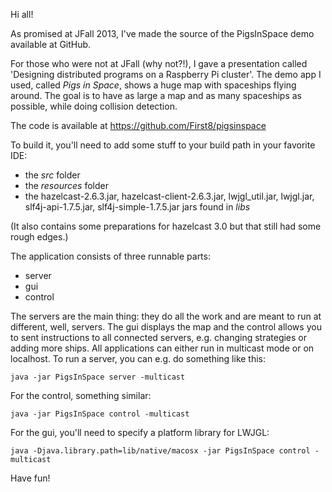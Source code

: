 Hi all!

As promised at JFall 2013, I've made the source of the PigsInSpace demo available at GitHub.

For those who were not at JFall (why not?!), I gave a presentation called 'Designing distributed programs on a Raspberry Pi cluster'. The demo app I used, called <em>Pigs in Space</em>, shows a huge map with spaceships flying around. The goal is to have as large a map and as many spaceships as possible, while doing collision detection. 

The code is available at https://github.com/First8/pigsinspace

To build it, you'll need to add some stuff to your build path in your favorite IDE:
* the _src_ folder
* the _resources_ folder 
* the hazelcast-2.6.3.jar, hazelcast-client-2.6.3.jar, lwjgl_util.jar, lwjgl.jar, slf4j-api-1.7.5.jar, slf4j-simple-1.7.5.jar jars found in _libs_

(It also contains some preparations for hazelcast 3.0 but that still had some rough edges.)

The application consists of three runnable parts:
* server
* gui
* control

The servers are the main thing: they do all the work and are meant to run at different, well, servers. 
The gui displays the map and the control allows you to sent instructions to all connected servers, e.g. changing strategies or adding more ships.
All applications can either run in multicast mode or on localhost. To run a server, you can e.g. do something like this:
```
java -jar PigsInSpace server -multicast
```

For the control, something similar:
```
java -jar PigsInSpace control -multicast
```

For the gui, you'll need to specify a platform library for LWJGL:
```
java -Djava.library.path=lib/native/macosx -jar PigsInSpace control -multicast
```

Have fun!
